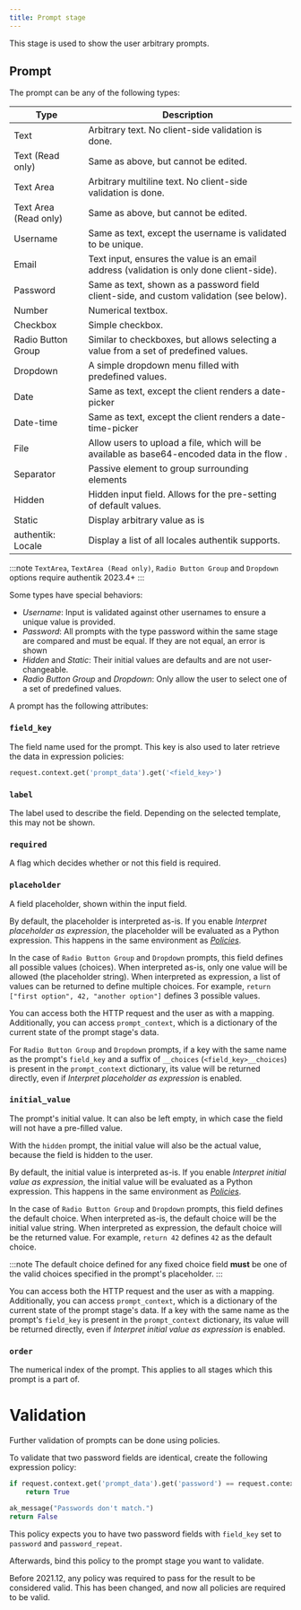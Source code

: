 ```yaml
---
title: Prompt stage
---
```


This stage is used to show the user arbitrary prompts.

## Prompt

The prompt can be any of the following types:

| Type                  | Description                                                                                |
| --------------------- | ------------------------------------------------------------------------------------------ |
| Text                  | Arbitrary text. No client-side validation is done.                                         |
| Text (Read only)      | Same as above, but cannot be edited.                                                       |
| Text Area             | Arbitrary multiline text. No client-side validation is done.                               |
| Text Area (Read only) | Same as above, but cannot be edited.                                                       |
| Username              | Same as text, except the username is validated to be unique.                               |
| Email                 | Text input, ensures the value is an email address (validation is only done client-side).   |
| Password              | Same as text, shown as a password field client-side, and custom validation (see below).    |
| Number                | Numerical textbox.                                                                         |
| Checkbox              | Simple checkbox.                                                                           |
| Radio Button Group    | Similar to checkboxes, but allows selecting a value from a set of predefined values.       |
| Dropdown              | A simple dropdown menu filled with predefined values.                                      |
| Date                  | Same as text, except the client renders a date-picker                                      |
| Date-time             | Same as text, except the client renders a date-time-picker                                 |
| File                  | Allow users to upload a file, which will be available as base64-encoded data in the flow . |
| Separator             | Passive element to group surrounding elements                                              |
| Hidden                | Hidden input field. Allows for the pre-setting of default values.                          |
| Static                | Display arbitrary value as is                                                              |
| authentik: Locale     | Display a list of all locales authentik supports.                                          |

:::note
`TextArea`, `TextArea (Read only)`, `Radio Button Group` and `Dropdown` options require authentik 2023.4+
:::

Some types have special behaviors:

-   _Username_: Input is validated against other usernames to ensure a unique value is provided.
-   _Password_: All prompts with the type password within the same stage are compared and must be equal. If they are not equal, an error is shown
-   _Hidden_ and _Static_: Their initial values are defaults and are not user-changeable.
-   _Radio Button Group_ and _Dropdown_: Only allow the user to select one of a set of predefined values.

A prompt has the following attributes:

### `field_key`

The field name used for the prompt. This key is also used to later retrieve the data in expression policies:

```python
request.context.get('prompt_data').get('<field_key>')
```

### `label`

The label used to describe the field. Depending on the selected template, this may not be shown.

### `required`

A flag which decides whether or not this field is required.

### `placeholder`

A field placeholder, shown within the input field.

By default, the placeholder is interpreted as-is. If you enable _Interpret placeholder as expression_, the placeholder
will be evaluated as a Python expression. This happens in the same environment as [_Policies_](../../../policies/expression.mdx).

In the case of `Radio Button Group` and `Dropdown` prompts, this field defines all possible values (choices). When interpreted as-is, only one value will be allowed (the placeholder string). When interpreted as expression, a list of values can be returned to define multiple choices. For example, `return ["first option", 42, "another option"]` defines 3 possible values.

You can access both the HTTP request and the user as with a mapping. Additionally, you can access `prompt_context`, which is a dictionary of the current state of the prompt stage's data.

For `Radio Button Group` and `Dropdown` prompts, if a key with the same name as the prompt's `field_key` and a suffix of `__choices` (`<field_key>__choices`) is present in the `prompt_context` dictionary, its value will be returned directly, even if _Interpret placeholder as expression_ is enabled.

### `initial_value`

The prompt's initial value. It can also be left empty, in which case the field will not have a pre-filled value.

With the `hidden` prompt, the initial value will also be the actual value, because the field is hidden to the user.

By default, the initial value is interpreted as-is. If you enable _Interpret initial value as expression_, the initial value
will be evaluated as a Python expression. This happens in the same environment as [_Policies_](../../../policies/expression).

In the case of `Radio Button Group` and `Dropdown` prompts, this field defines the default choice. When interpreted as-is, the default choice will be the initial value string. When interpreted as expression, the default choice will be the returned value. For example, `return 42` defines `42` as the default choice.

:::note
The default choice defined for any fixed choice field **must** be one of the valid choices specified in the prompt's placeholder.
:::

You can access both the HTTP request and the user as with a mapping. Additionally, you can access `prompt_context`, which is a dictionary of the current state of the prompt stage's data. If a key with the same name as the prompt's `field_key` is present in the `prompt_context` dictionary, its value will be returned directly, even if _Interpret initial value as expression_ is enabled.

### `order`

The numerical index of the prompt. This applies to all stages which this prompt is a part of.

# Validation

Further validation of prompts can be done using policies.

To validate that two password fields are identical, create the following expression policy:

```python
if request.context.get('prompt_data').get('password') == request.context.get('prompt_data').get('password_repeat'):
    return True

ak_message("Passwords don't match.")
return False
```

This policy expects you to have two password fields with `field_key` set to `password` and `password_repeat`.

Afterwards, bind this policy to the prompt stage you want to validate.

Before 2021.12, any policy was required to pass for the result to be considered valid. This has been changed, and now all policies are required to be valid.
